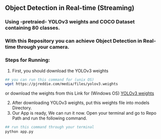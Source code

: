 ## Object Detection in Real-time (Streaming)
### Using -pretraied- YOLOv3 weights and COCO Dataset containing 80 classes.
### With this Repository you can achieve Object Detection in Real-time through your camera.


### Steps for Running:
1. First, you should download the YOLOv3 weights
``` bash
## you can run this command for (unix OS)
wget https://pjreddie.com/media/files/yolov3.weights
```
or download the weights from this Link for (Windows OS)
[YOLOv3 weights](https://pjreddie.com/media/files/yolov3.weights)

2. After downloading YOLOv3 weights, put this weights file into models Directory.
3. Our App is ready, We can run it now. Open your terminal and go to Repo Path and run the following command.
``` bash
## run this command through your terminal
python app.py
```


